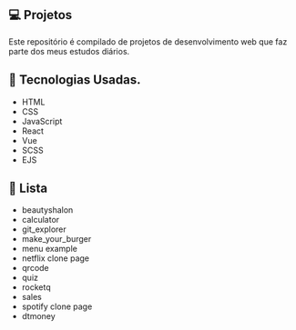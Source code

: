 
## 💻 Projetos

Este repositório é compilado de projetos de desenvolvimento web que faz parte dos meus estudos diários.

## 🚀 Tecnologias Usadas.

- HTML
- CSS
- JavaScript
- React 
- Vue
- SCSS
- EJS

## 📂  Lista 
- beautyshalon
- calculator
- git_explorer
- make_your_burger
- menu example
- netflix clone page
- qrcode
- quiz
- rocketq 
- sales
- spotify clone page
- dtmoney
